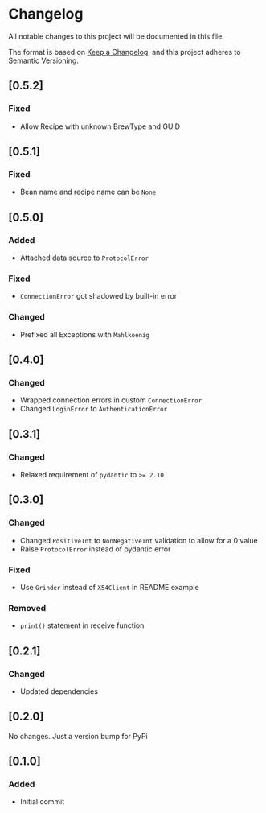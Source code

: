# Changelog

All notable changes to this project will be documented in this file.

The format is based on [Keep a Changelog](https://keepachangelog.com/en/1.1.0/),
and this project adheres to [Semantic Versioning](https://semver.org/spec/v2.0.0.html).

## [0.5.2]

### Fixed

- Allow Recipe with unknown BrewType and GUID

## [0.5.1]

### Fixed

- Bean name and recipe name can be `None`

## [0.5.0]

### Added

- Attached data source to `ProtocolError`

### Fixed

- `ConnectionError` got shadowed by built-in error

### Changed

- Prefixed all Exceptions with `Mahlkoenig`

## [0.4.0]

### Changed

- Wrapped connection errors in custom `ConnectionError`
- Changed `LoginError` to `AuthenticationError`

## [0.3.1]

### Changed

- Relaxed requirement of `pydantic` to `>= 2.10`

## [0.3.0]

### Changed

- Changed `PositiveInt` to `NonNegativeInt` validation to allow for a 0 value
- Raise `ProtocolError` instead of pydantic error

### Fixed

- Use `Grinder` instead of `X54Client` in README example

### Removed

- `print()` statement in receive function

## [0.2.1]

### Changed

- Updated dependencies

## [0.2.0]

No changes. Just a version bump for PyPi

## [0.1.0]

### Added

- Initial commit
